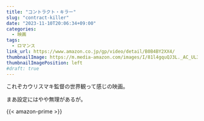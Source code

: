 ```yaml
---
title: "コントラクト・キラー"
slug: "contract-killer"
date: "2023-11-10T20:06:34+09:00"
categories:
  - 映画
tags:
  - ロマンス
link_url: https://www.amazon.co.jp/gp/video/detail/B0B4BY2XX4/
thumbnailImage: https://m.media-amazon.com/images/I/81l4gquQJ3L._AC_UL320_.jpg
thumbnailImagePosition: left
#draft: true
---
```

これぞカウリスマキ監督の世界観って感じの映画。
<!--more-->
まあ設定にはやや無理があるが。

{{< amazon-prime >}}
